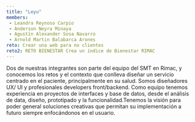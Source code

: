 ```yaml
---
title: "Leyu"
members:
 - Leandra Reynoso Carpio
 - Anderson Neyra Minaya
 - Agustín Alexander Sosa Navarro
 - Arnold Martin Balabarca Arones
reto: Crear una web para no clientes
reto2: RETO BIENESTAR Crea un índice de Bienestar RIMAC
---
```


Dos de nuestras integrantes son parte del equipo del SMT en Rimac, y conocemos los retos y el contexto que conlleva diseñar un servicio centrado en el paciente, principalmente en su salud. Somos diseñadores UX/ UI y profesionales developers front/backend. Como equipo tenemos experiencia en proyectos de interfaces y base de datos, desde el análisis de data, diseño, prototipado y la funcionalidad.Tenemos la visión para poder general soluciones creativas que permitan su implementación a futuro siempre enfocándonos en el usuario.